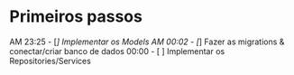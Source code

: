 # Primeiros passos

AM 23:25 - [*] Implementar os Models
AM 00:02 - [*] Fazer as migrations & conectar/criar banco de dados
00:00 - [ ] Implementar os Repositories/Services
